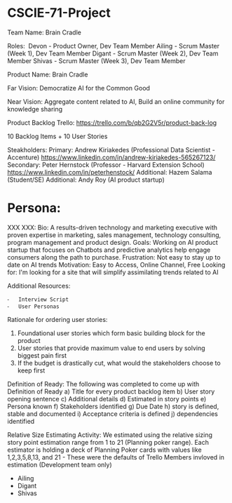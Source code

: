 # CSCIE-71-Project

Team Name: Brain Cradle

Roles:
 Devon - Product Owner, Dev Team Member
Ailing -  Scrum Master (Week 1), Dev Team Member
Digant -  Scrum Master (Week 2), Dev Team Member
Shivas -  Scrum Master (Week 3), Dev Team Member

Product Name: Brain Cradle

Far Vision: Democratize AI for the Common Good

Near Vision: Aggregate content related to AI, Build an online community for knowledge sharing

Product Backlog
Trello: https://trello.com/b/qb2G2V5r/product-back-log

10 Backlog Items + 10 User Stories

Steakholders:
Primary: Andrew Kiriakedes (Professional Data Scientist - Accenture) https://www.linkedin.com/in/andrew-kiriakedes-565267123/
Secondary: Peter Hernstock (Professor - Harvard Extension School) https://www.linkedin.com/in/peterhenstock/
Additional: Hazem Salama  (Student/SE)
Additional: Andy Roy  (AI product startup)


Persona:
========
XXX XXX: 
Bio: A results-driven technology and marketing executive with proven expertise in marketing, sales management, technology consulting, program management and product design.
Goals: Working on AI product startup that focuses on Chatbots and predictive analytics help engage consumers along the path to purchase.
Frustration: Not easy to stay up to date on AI trends
Motivation: Easy to Access, Online Channel, Free
Looking for: I'm looking for a site that will simplify assimilating trends related to AI

Additional Resources:

	⁃	Interview Script
	⁃	User Personas
    
    
Rationale for ordering user stories: 
1. Foundational user stories which form basic building block for the product 
2. User stories that provide maximum value to end users by solving biggest pain first 
3. If the budget is drastically cut, what would the stakeholders choose to keep first


Definition of Ready:
The following was completed to come up with Definition of Ready
a) Title for every product backlog item
b) User story opening sentence
c) Additional details
d) Estimated in story points
e) Persona known
f) Stakeholders identified
g) Due Date
h) story is defined, stable and documented
i) Acceptance criteria is defined
j) dependencies identified

Relative Size Estimating Activity:
We estimated using the relative sizing story point estimation range from 1 to 21 (Planning poker range). Each estimator is holding a deck of Planning Poker cards with values like 1,2,3,5,8,13, and 21 - These were the defaults of Trello
Members invloved in estimation (Development team only)
- Ailing
- Digant
- Shivas



